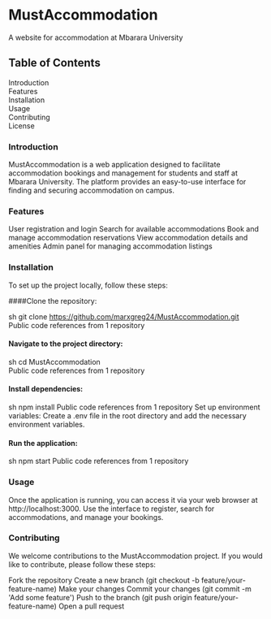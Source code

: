 # MustAccommodation
A website for accommodation at Mbarara University

## Table of Contents
Introduction  
Features  
Installation  
Usage  
Contributing  
License  

### Introduction
MustAccommodation is a web application designed to facilitate accommodation bookings and management for students and staff at Mbarara University. 
The platform provides an easy-to-use interface for finding and securing accommodation on campus.

### Features
User registration and login
Search for available accommodations
Book and manage accommodation reservations
View accommodation details and amenities
Admin panel for managing accommodation listings

### Installation
To set up the project locally, follow these steps:

####Clone the repository:

sh
git clone https://github.com/marxgreg24/MustAccommodation.git    
Public code references from 1 repository
 
#### Navigate to the project directory:

sh
cd MustAccommodation  
 Public code references from 1 repository
 
#### Install dependencies:

sh
npm install
 Public code references from 1 repository
Set up environment variables: Create a .env file in the root directory and add the necessary environment variables.

#### Run the application:

sh
npm start
 Public code references from 1 repository
 
### Usage
Once the application is running, you can access it via your web browser at http://localhost:3000. Use the interface to register, search for accommodations, and manage your bookings.

### Contributing
We welcome contributions to the MustAccommodation project. If you would like to contribute, please follow these steps:

Fork the repository
Create a new branch (git checkout -b feature/your-feature-name)
Make your changes
Commit your changes (git commit -m 'Add some feature')
Push to the branch (git push origin feature/your-feature-name)
Open a pull request

